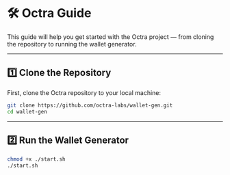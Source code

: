 # 🛠️ Octra Guide

This guide will help you get started with the Octra project — from cloning the repository to running the wallet generator.

---

## 1️⃣ Clone the Repository

First, clone the Octra repository to your local machine:

```bash
git clone https://github.com/octra-labs/wallet-gen.git
cd wallet-gen
```

---

## 2️⃣ Run the Wallet Generator

```bash
chmod +x ./start.sh
./start.sh
```



